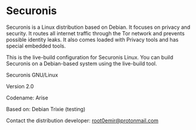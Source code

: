 # Securonis
Securonis is a Linux distribution based on Debian. It focuses on privacy and security. It routes all internet traffic through the Tor network and prevents possible identity leaks. It also comes loaded with Privacy tools and has special embedded tools.

This is the live-build configuration for Securonis Linux. You can build Securonis on a Debian-based system using the live-build tool.


Securonis GNU/Linux

Version 2.0 

Codename: Arise

Based on: Debian Trixie (testing) 

Contact the distribution developer: root0emir@protonmail.com
